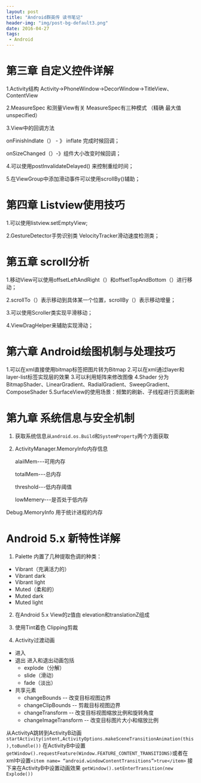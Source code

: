 ```yaml
---
layout: post
title: "Android群英传 读书笔记"
header-img: "img/post-bg-default3.png"
date: 2016-04-27
tags:
 - Android
---
```



# 第三章 自定义控件详解
 
 1.Activity结构 Activity->PhoneWindow->DecorWindow->TitleView、ContentView

 2.MeasureSpec 和测量View有关 MeasureSpec有三种模式 （精确 最大值 unspecified）

 3.View中的回调方法

 onFinishIndlate（） - 》 inflate 完成时候回调；

 onSizeChanged（）-》组件大小改变时候回调；

 4.可以使用postInvalidateDelayed() 来控制重绘时间； 

 5.在ViewGroup中添加滑动事件可以使用scrollBy()辅助；
 
# 第四章 Listview使用技巧

 1.可以使用listview.setEmptyView;

 2.GestureDetector手势识别类 VelocityTracker滑动速度检测类；
 
# 第五章 scroll分析

1.移动View可以使用offsetLeftAndRight（）和offsetTopAndBottom（）进行移动；

2.scrollTo（）表示移动到具体某一个位置，scrollBy（）表示移动增量；

3.可以使用Scroller类实现平滑移动；

4.ViewDragHelper来辅助实现滑动；  

# 第六章 Android绘图机制与处理技巧

1.可以在xml直接使用bitmap标签把图片转为Bitmap
2.可以在xml通过layer和layer-list标签实现层的效果
3.可以利用矩阵来修改图像
4.Shader 分为 BitmapShader、LinearGradient、RadialGradient、SweepGradient、ComposeShader
5.SurfaceView的使用场景：频繁的刷新、子线程进行页面刷新

# 第九章 系统信息与安全机制

1. 获取系统信息从`android.os.Build`和`SystemProperty`两个方面获取
2. ActivityManager.MemoryInfo内存信息

    alailMem---可用内存

    totalMem---总内存

    threshold---低内存阈值

    lowMemery---是否处于低内存
    
  Debug.MemoryInfo  用于统计进程的内存
  
# Android 5.x 新特性详解

1. Palette 内置了几种提取色调的种类：

  * Vibrant（充满活力的）
  * Vibrant dark
  * Vibrant light
  * Muted（柔和的）
  * Muted dark
  * Muted light

2. 在Android 5.x View的z值由 elevation和translationZ组成

3. 使用Tint着色 Clipping剪裁

4. Activity过渡动画

  * 进入
  * 退出
    进入和退出动画包括 
    * explode（分解）
    * slide（滑动）
    * fade（淡出）
  * 共享元素
    * changeBounds -- 改变目标视图边界
    * changeClipBounds -- 剪裁目标视图边界
    * changeTransform -- 改变目标视图缩放比例和旋转角度
    * changeImageTransform -- 改变目标图片大小和缩放比例
  
  从ActivityA跳转到ActivityB动画
  `startActivity(intent,ActivityOptions.makeSceneTransitionAnimation(this),toBundle())`
  在ActivityB中设置
  `getWindow().requestFeature(Window.FEATURE_CONTENT_TRANSITIONS)`或者在xml中设置`<item name= “android.windowContentTransitions”>true</item>`
  接下来在ActivityB中设置动画效果
  `getWindow().setEnterTransition(new Explode())`



  
  
  
  










 